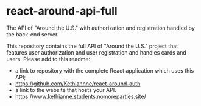 # react-around-api-full
The API of "Around the U.S." with authorization and registration handled by the back-end server.

This repository contains the full API of "Around the U.S." project that features user authorization and user registration and handles cards and users. Please add to this readme:
* a link to repository with the complete React application which uses this API;
* https://github.com/Kethiannne/react-around-auth
* a link to the website that hosts your API.
* https://www.kethianne.students.nomoreparties.site/

